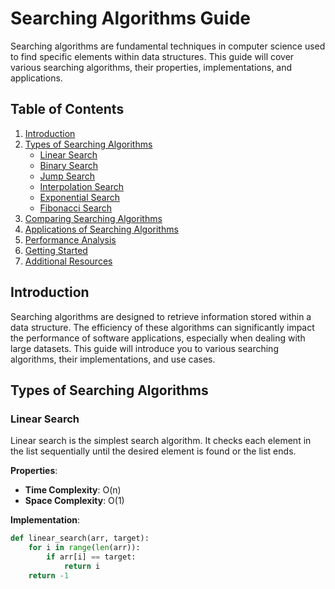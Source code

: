 # Searching Algorithms Guide

Searching algorithms are fundamental techniques in computer science used to find specific elements within data structures. This guide will cover various searching algorithms, their properties, implementations, and applications.

## Table of Contents

1. [Introduction](#introduction)
2. [Types of Searching Algorithms](#types-of-searching-algorithms)
   - [Linear Search](#linear-search)
   - [Binary Search](#binary-search)
   - [Jump Search](#jump-search)
   - [Interpolation Search](#interpolation-search)
   - [Exponential Search](#exponential-search)
   - [Fibonacci Search](#fibonacci-search)
3. [Comparing Searching Algorithms](#comparing-searching-algorithms)
4. [Applications of Searching Algorithms](#applications-of-searching-algorithms)
5. [Performance Analysis](#performance-analysis)
6. [Getting Started](#getting-started)
7. [Additional Resources](#additional-resources)

## Introduction

Searching algorithms are designed to retrieve information stored within a data structure. The efficiency of these algorithms can significantly impact the performance of software applications, especially when dealing with large datasets. This guide will introduce you to various searching algorithms, their implementations, and use cases.

## Types of Searching Algorithms

### Linear Search

Linear search is the simplest search algorithm. It checks each element in the list sequentially until the desired element is found or the list ends.

**Properties**:
- **Time Complexity**: O(n)
- **Space Complexity**: O(1)

**Implementation**:
```python
def linear_search(arr, target):
    for i in range(len(arr)):
        if arr[i] == target:
            return i
    return -1
```